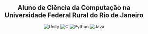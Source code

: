 <div align="center">
  <span style="font-size: 1.5em; font-weight: bold;">Aluno de Ciência da Computação na Universidade Federal Rural do Rio de Janeiro</span>
  <br><br>
  <img src="https://img.shields.io/badge/Unity-100000?style=for-the-badge&logo=unity&logoColor=white" alt="Unity"/>
  <img src="https://img.shields.io/badge/C-00599C?style=for-the-badge&logo=c&logoColor=white" alt="C"/>
  <img src="https://img.shields.io/badge/Python-FFD43B?style=for-the-badge&logo=python&logoColor=blue" alt="Python"/>
  <img src="https://img.shields.io/badge/Java-000?style=for-the-badge&logo=java" alt="Java"/>
</div>

<!--

-->
